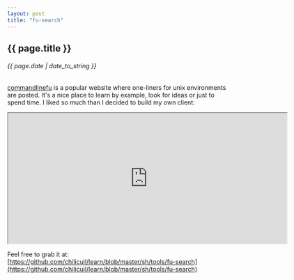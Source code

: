 ```yaml
---
layout: post
title: "fu-search"
---
```


## {{ page.title }}

###### {{ page.date | date_to_string }}

[commandlinefu](http://commandlinefu.com) is a popular website where one-liners for unix environments are posted. It's a nice place to learn by example, look for ideas or just to spend time. I liked so much than I decided to build my own client:

<!--**[![](/assets/img/37.png)](/assets/img/37.png)**-->
<!--**[![](/assets/img/38.png)](/assets/img/38.png)**-->
<!--**[![](/assets/img/39.png)](/assets/img/38.png)**-->
<iframe class="showterm" src="http://showterm.io/e46d37e655b72730db834" width="640" height="300">&nbsp;</iframe> 

Feel free to grab it at: [https://github.com/chilicuil/learn/blob/master/sh/tools/fu-search](https://github.com/chilicuil/learn/blob/master/sh/tools/fu-search)
